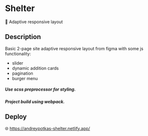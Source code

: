 # Shelter

:dog: Adaptive responsive layout

## Description

Basic 2-page site adaptive responsive layout from figma with some js functionality:

- slider
- dynamic addition cards
- pagination
- burger menu

##### Use scss preprocessor for styling.
##### Project build using webpack.

## Deploy

:globe_with_meridians: https://andreypotkas-shelter.netlify.app/
